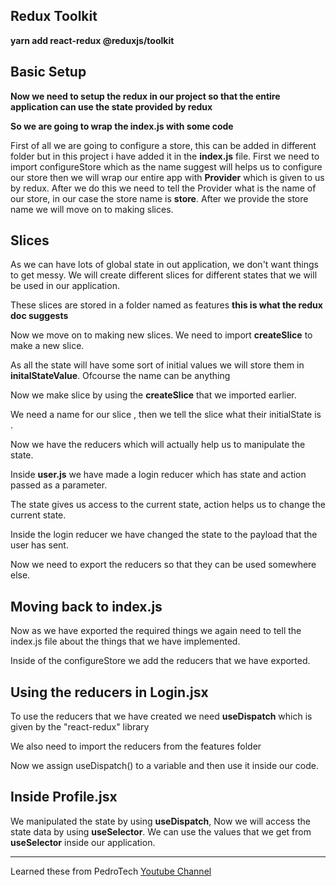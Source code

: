## Redux Toolkit

<b>yarn add react-redux @reduxjs/toolkit </b>

## Basic Setup

**Now we need to setup the redux in our project so that the entire application can use the state provided by redux**


**So we are going to wrap the index.js with some code**

First of all we are going to configure a store, this can be added in different folder but in this project i have added it in the **index.js** file.
First we need to import configureStore which as the name suggest will helps us to configure our store then we will wrap our entire app with **Provider** which is given to us by redux. After we do this we need to tell the Provider what is the name of our store, in our case the store name is **store**. After we provide the store name we will move on to making slices.

## Slices

As we can have lots of global state in out application, we don't want things to get messy. We will create different slices for different states that we will be used in our application.

These slices are stored in a folder named as features **this is what the redux doc suggests**

Now we move on to making new slices. We need to import **createSlice** to make a new slice.

As all the state will have some sort of initial values we will store them in **initalStateValue**. Ofcourse the name can be anything

Now we make slice by using the **createSlice** that we imported earlier.

We need a name for our slice , then we tell the slice what their initialState is .

Now we have the reducers which will actually help us to manipulate the state.

Inside **user.js** we have made a login reducer which has state and action passed as a parameter. 

The state gives us access to the current state, action helps us to change the current state.

Inside the login reducer we have changed the state to the payload that the user has sent.


Now we need to export the reducers so that they can be used somewhere else.


## Moving back to index.js

Now as we have exported the required things we again need to tell the index.js file about the things that we have implemented.

Inside of the configureStore we add the reducers that we have exported.


## Using the reducers in Login.jsx

To use the reducers that we have created we need **useDispatch** which is given by the "react-redux" library

We also need to import the reducers from the features folder

Now we assign useDispatch() to a variable and then use it inside our code.

## Inside Profile.jsx

We manipulated the state by using **useDispatch**, Now we will access the state data by using **useSelector**. We can use the values that we get from **useSelector** inside our application.

--------------------------------------------------------

Learned these from PedroTech <a href="https://www.youtube.com/watch?v=k68j9xlbHHk&t=945s&ab_channel=PedroTech"> Youtube Channel</a> 
